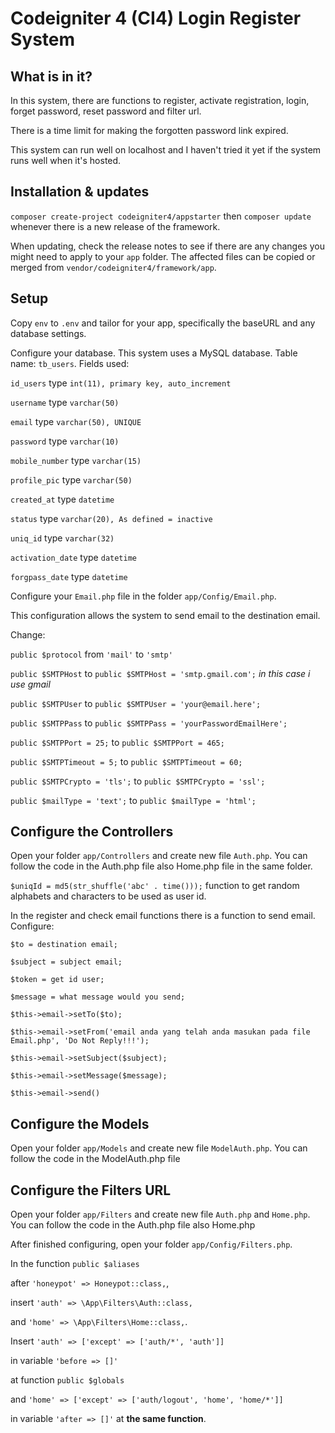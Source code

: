 # Codeigniter 4 (CI4) Login Register System

## What is in it?

In this system, there are functions to register, activate registration, login, 
forget password, reset password and filter url.

There is a time limit for making the forgotten password link expired.

This system can run well on localhost and I haven't tried it yet if the system runs well when it's hosted.

## Installation & updates

`composer create-project codeigniter4/appstarter` then `composer update` whenever
there is a new release of the framework.

When updating, check the release notes to see if there are any changes you might need to apply
to your `app` folder. The affected files can be copied or merged from
`vendor/codeigniter4/framework/app`.

## Setup

Copy `env` to `.env` and tailor for your app, specifically the baseURL
and any database settings.

Configure your database. This system uses a MySQL database. Table name: `tb_users`. Fields used:

`id_users` type `int(11), primary key, auto_increment`

`username` type `varchar(50)`

`email` type `varchar(50), UNIQUE`

`password` type `varchar(10)`

`mobile_number` type `varchar(15)`

`profile_pic` type `varchar(50)`

`created_at` type `datetime`

`status` type `varchar(20), As defined = inactive`

`uniq_id` type `varchar(32)`

`activation_date` type `datetime`

`forgpass_date` type `datetime`

Configure your `Email.php` file in the folder `app/Config/Email.php`. 

This configuration allows the system to send email to the destination email.

Change: 

`public $protocol` from `'mail'` to `'smtp'`

`public $SMTPHost` to `public $SMTPHost = 'smtp.gmail.com';` *in this case i use gmail*

`public $SMTPUser` to `public $SMTPUser = 'your@email.here';`

`public $SMTPPass` to `public $SMTPPass = 'yourPasswordEmailHere';`

`public $SMTPPort = 25;` to `public $SMTPPort = 465;`

`public $SMTPTimeout = 5;` to `public $SMTPTimeout = 60;`

`public $SMTPCrypto = 'tls';` to `public $SMTPCrypto = 'ssl';`

`public $mailType = 'text';` to `public $mailType = 'html';`

## Configure the Controllers
Open your folder `app/Controllers` and create new file `Auth.php`.
You can follow the code in the Auth.php file also Home.php file in the same folder.

`$uniqId = md5(str_shuffle('abc' . time()));` function to get random alphabets and characters to be used as user id.

In the register and check email functions there is a function to send email. Configure:

`$to = destination email;`

`$subject = subject email;`

`$token = get id user;`

`$message = what message would you send;`

`$this->email->setTo($to);`

`$this->email->setFrom('email anda yang telah anda masukan pada file Email.php', 'Do Not Reply!!!');`

`$this->email->setSubject($subject);`

`$this->email->setMessage($message);`

`$this->email->send()`

## Configure the Models
Open your folder `app/Models` and create new file `ModelAuth.php`.
You can follow the code in the ModelAuth.php file

## Configure the Filters URL
Open your folder `app/Filters` and create new file `Auth.php` and `Home.php`.
You can follow the code in the Auth.php file also Home.php

After finished configuring, open your folder `app/Config/Filters.php`. 

In the function `public $aliases` 

after `'honeypot' => Honeypot::class,`, 

insert `'auth' => \App\Filters\Auth::class,` 

and `'home' => \App\Filters\Home::class,`.

Insert `'auth' => ['except' => ['auth/*', 'auth']]` 

in variable `'before => []'` 

at  function `public $globals` 

and `'home' => ['except' => ['auth/logout', 'home', 'home/*']]` 

in variable `'after => []'` at **the same function**.
